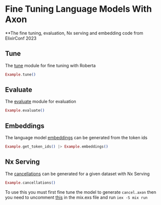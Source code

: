# Fine Tuning Language Models With Axon

**The fine tuning, evaluation, Nx serving and embedding code from ElixirConf 2023

## Tune

The [tune](https://github.com/toranb/elixirconf2023/blob/main/lib/example/tune.ex) module for fine tuning with Roberta

```elixir
Example.tune()
```

## Evaluate

The [evaluate](https://github.com/toranb/elixirconf2023/blob/main/lib/example/evaluate.ex) module for evaluation

```elixir
Example.evaluate()
```

## Embeddings

The language model [embeddings](https://github.com/toranb/elixirconf2023/blob/main/lib/example.ex#L16-L25) can be generated from the token ids

```elixir
Example.get_token_ids() |> Example.embeddings()
```

## Nx Serving

The [cancellations](https://github.com/toranb/elixirconf2023/blob/main/lib/example/evaluate.ex#L32) can be generated for a given dataset with Nx Serving

```elixir
Example.cancellations()
```

To use this you must first fine tune the model to generate `cancel.axon` then you need to uncomment [this](https://github.com/toranb/elixirconf2023/blob/main/mix.exs#L17) in the mix.exs file and run `iex -S mix run`
